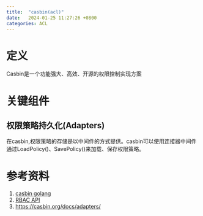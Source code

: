 ```yaml
---
title:  "casbin(acl)"
date:   2024-01-25 11:27:26 +0800
categories: ACL
---
```


# 定义
Casbin是一个功能强大、高效、开源的权限控制实现方案

# 关键组件
## 权限策略持久化(Adapters)
在casbin,权限策略的存储是以中间件的方式提供。casbin可以使用连接器中间件通过LoadPolicy()、SavePolicy()来加载、保存权限策略。


# 参考资料
1. [casbin golang](https://github.com/casbin/casbin?tab=readme-ov-file#tutorials)
2. [RBAC API](https://casbin.org/docs/rbac-api/)
3. https://casbin.org/docs/adapters/